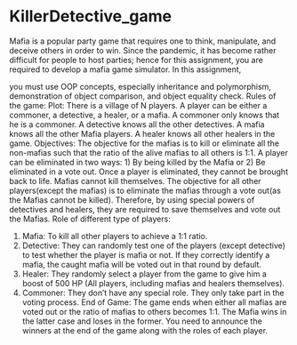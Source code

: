 # KillerDetective_game

Mafia is a popular party game that requires one to think, manipulate, and deceive others in
order to win. Since the pandemic, it has become rather difficult for people to host parties; hence
for this assignment, you are required to develop a mafia game simulator. In this assignment,

you must use OOP concepts, especially inheritance and polymorphism, demonstration of object
comparison, and object equality check.
Rules of the game:
Plot: There is a village of N players. A player can be either a commoner, a detective, a healer,
or a mafia. A commoner only knows that he is a commoner. A detective knows all the other
detectives. A mafia knows all the other Mafia players. A healer knows all other healers in the
game.
Objectives: The objective for the mafias is to kill or eliminate all the non-mafias such that the
ratio of the alive mafias to all others is 1:1. A player can be eliminated in two ways: 1) By being
killed by the Mafia or 2) Be eliminated in a vote out. Once a player is eliminated, they cannot be
brought back to life. Mafias cannot kill themselves.
The objective for all other players(except the mafias) is to eliminate the mafias through a vote
out(as the Mafias cannot be killed). Therefore, by using special powers of detectives and
healers, they are required to save themselves and vote out the Mafias.
Role of different type of players:
1. Mafia: To kill all other players to achieve a 1:1 ratio.
2. Detective: They can randomly test one of the players (except detective) to test whether
the player is mafia or not. If they correctly identify a mafia, the caught mafia will be voted
out in that round by default.
3. Healer: They randomly select a player from the game to give him a boost of 500 HP (All
players, including mafias and healers themselves).
4. Commoner: They don’t have any special role. They only take part in the voting process.
End of Game:
The game ends when either all mafias are voted out or the ratio of mafias to others becomes
1:1.
The Mafia wins in the latter case and loses in the former.
You need to announce the winners at the end of the game along with the roles of each player.